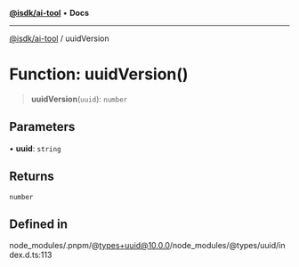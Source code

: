 [**@isdk/ai-tool**](../README.md) • **Docs**

***

[@isdk/ai-tool](../globals.md) / uuidVersion

# Function: uuidVersion()

> **uuidVersion**(`uuid`): `number`

## Parameters

• **uuid**: `string`

## Returns

`number`

## Defined in

node\_modules/.pnpm/@types+uuid@10.0.0/node\_modules/@types/uuid/index.d.ts:113
